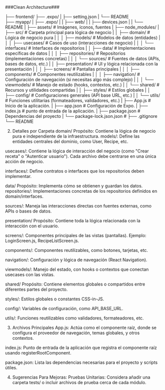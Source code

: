  ###Clean Architecture###

├── frontend/
    ├── .expo/
    |    ├── setting.json
    |    └── README      
    ├── myapp/
    |   ├── .expo/
    |   |    ├── web/
    |   |    ├── devices.json
    |   |    └── README 
    |   ├── assets/                      # Imágenes, íconos, fuentes
    |   ├── node_modules/
    |   ├── src/                         # Carpeta principal para lógica de negocio
    |   │   ├── domain/                  # Lógica de negocio pura
    |   │   │   ├── models/              # Modelos de datos (entidades)
    |   │   │   ├── usecases/            # Casos de uso (interacciones de negocio)
    |   │   │   └── interfaces/          # Interfaces de repositorios
    |   │   ├── data/                    # Implementaciones específicas de datos
    |   │   │   ├── repositories/        # Repositorios (implementaciones concretas)
    |   │   │   └── sources/             # Fuentes de datos (APIs, bases de datos, etc.)
    |   │   ├── presentation/            # UI y lógica relacionada con la presentación
    |   │   │   ├── screens/             # Pantallas principales
    |   │   │   ├── components/          # Componentes reutilizables
    |   │   │   ├── navigation/          # Configuración de navegación (si necesitas algo más complejo)
    |   │   │   └── viewmodels/          # Manejo de estado (hooks, contextos, etc.)
    |   │   └── shared/                  # Recursos y utilidades compartidas
    |   │       ├── styles/              # Estilos globales
    |   │       ├── config/              # Configuraciones generales (API base URL, etc.)
    |   │       └── utils/               # Funciones utilitarias (formateadores, validadores, etc.)
    |   ├── App.js                       # Inicio de la aplicación.
    |   ├── app.json                     # Configuración de Expo.
    |   ├── index.js                     # punto de entrada de la aplicación.
    |   ├── package.json                 # Dependencias del proyecto
    |   └── package-lock.json.json       #
    ├── .gitignore
    └── README

2. Detalles por Carpeta
domain/
Propósito: Contiene la lógica de negocio pura e independiente de la infraestructura.
models/:
Define las entidades centrales del dominio, como User, Recipe, etc.

usecases/:
Contiene la lógica de interacción del negocio (como "Crear receta" o "Autenticar usuario").
Cada archivo debe centrarse en una única acción de negocio.

interfaces/:
Define contratos o interfaces que los repositorios deben implementar.

data/
Propósito: Implementa cómo se obtienen y guardan los datos.
repositories/:
Implementaciones concretas de los repositorios definidos en domain/interfaces.

sources/:
Maneja las interacciones directas con fuentes externas, como APIs o bases de datos.

presentation/
Propósito: Contiene toda la lógica relacionada con la interacción con el usuario.

screens/:
Componentes principales de las vistas (pantallas).
Ejemplo: LoginScreen.js, RecipeListScreen.js.

components/:
Componentes reutilizables, como botones, tarjetas, etc.

navigation/:
Configuración y lógica de navegación (React Navigation).

viewmodels/:
Manejo del estado, con hooks o contextos que conectan usecases con las vistas.

shared/
Propósito: Contiene elementos globales o compartidos entre diferentes partes del proyecto.

styles/:
Estilos globales o constantes CSS-in-JS.

config/:
Variables de configuración, como API_BASE_URL.

utils/:
Funciones reutilizables como validadores, formateadores, etc.

3. Archivos Principales
App.js:
Actúa como el componente raíz, donde se configura el proveedor de navegación, temas globales, y otros contextos.

index.js:
Punto de entrada de la aplicación que registra el componente raíz usando registerRootComponent.

package.json:
Lista las dependencias necesarias para el proyecto y scripts útiles.

4. Sugerencias Para Mejoras:
Pruebas Unitarias:
Considera añadir una carpeta tests/ o incluir archivos de prueba cerca de cada módulo.
